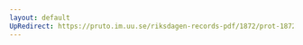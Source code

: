 ```yaml
---
layout: default
UpRedirect: https://pruto.im.uu.se/riksdagen-records-pdf/1872/prot-1872--fk--124.pdf
---
```

